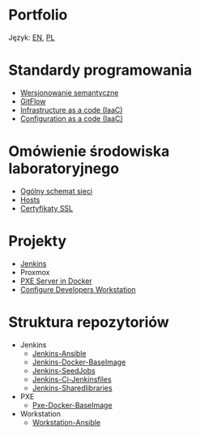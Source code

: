 Portfolio
=========

Język: [EN](README.md), [PL](README.PL.md)

Standardy programowania
=========
 - [Wersjonowanie semantyczne](standards/programming_standards/PL/SemanticVersioning.md)
 - [GitFlow](standards/programming_standards/PL/Gitflow.md)
 - [Infrastructure as a code (IaaC)](standards/infrastructure_as_code/PL/Overview.md)
 - [Configuration as a code (IaaC)](standards/configuration_as_code/PL/Overview.md)

Omówienie środowiska laboratoryjnego
=========
 - [Ogólny schemat sieci](lab_environment/PL/Overview.md)
 - [Hosts](lab_environment/PL/Hosts.md)
 - [Certyfikaty SSL](lab_environment/PL/Certificates.md)


Projekty
=========
- [Jenkins](projects/jenkins/Overview.PL.md)
- Proxmox
- [PXE Server in Docker](https://github.com/wolfsea89/Pxe-Docker-BaseImage.git)
- [Configure Developers Workstation](projects/configureDevelopersWorkstation/Overview.PL.md)


Struktura repozytoriów
=========
- Jenkins
  - [Jenkins-Ansible](https://github.com/wolfsea89/Jenkins-Ansible.git)
  - [Jenkins-Docker-BaseImage](https://github.com/wolfsea89/Jenkins-Docker-BaseImage.git)
  - [Jenkins-SeedJobs](https://github.com/wolfsea89/Jenkins-SeedJobs.git)
  - [Jenkins-Ci-Jenkinsfiles](https://github.com/wolfsea89/Jenkins-Ci-Jenkinsfiles.git)
  - [Jenkins-Sharedlibraries](https://github.com/wolfsea89/Jenkins-Sharedlibraries.git)
- PXE
  - [Pxe-Docker-BaseImage](https://github.com/wolfsea89/Pxe-Docker-BaseImage.git)
- Workstation
  - [Workstation-Ansible](https://github.com/wolfsea89/Workstation-Ansible.git)